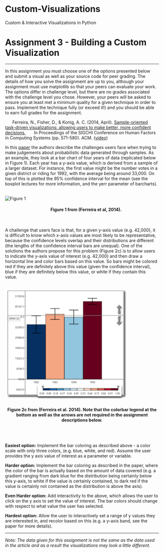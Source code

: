 # Custom-Visualizations
Custom  &amp; Interactive Visualizations in Python

# Assignment 3 - Building a Custom Visualization

---

In this assignment you must choose one of the options presented below and submit a visual as well as your source code for peer grading. The details of how you solve the assignment are up to you, although your assignment must use matplotlib so that your peers can evaluate your work. The options differ in challenge level, but there are no grades associated with the challenge level you chose. However, your peers will be asked to ensure you at least met a minimum quality for a given technique in order to pass. Implement the technique fully (or exceed it!) and you should be able to earn full grades for the assignment.


&nbsp;&nbsp;&nbsp;&nbsp;&nbsp;&nbsp;Ferreira, N., Fisher, D., & Konig, A. C. (2014, April). [Sample-oriented task-driven visualizations: allowing users to make better, more confident decisions.](https://www.microsoft.com/en-us/research/wp-content/uploads/2016/02/Ferreira_Fisher_Sample_Oriented_Tasks.pdf) 
&nbsp;&nbsp;&nbsp;&nbsp;&nbsp;&nbsp;In Proceedings of the SIGCHI Conference on Human Factors in Computing Systems (pp. 571-580). ACM. ([video](https://www.youtube.com/watch?v=BI7GAs-va-Q))


In this [paper](https://www.microsoft.com/en-us/research/wp-content/uploads/2016/02/Ferreira_Fisher_Sample_Oriented_Tasks.pdf) the authors describe the challenges users face when trying to make judgements about probabilistic data generated through samples. As an example, they look at a bar chart of four years of data (replicated below in Figure 1). Each year has a y-axis value, which is derived from a sample of a larger dataset. For instance, the first value might be the number votes in a given district or riding for 1992, with the average being around 33,000. On top of this is plotted the 95% confidence interval for the mean (see the boxplot lectures for more information, and the yerr parameter of barcharts).

<br>
<img src="readonly/Assignment3Fig1.png" alt="Figure 1" style="width: 400px;"/>
<h4 style="text-align: center;" markdown="1">  &nbsp;&nbsp;&nbsp;&nbsp;&nbsp;&nbsp;&nbsp;&nbsp;Figure 1 from (Ferreira et al, 2014).</h4>

<br>

A challenge that users face is that, for a given y-axis value (e.g. 42,000), it is difficult to know which x-axis values are most likely to be representative, because the confidence levels overlap and their distributions are different (the lengths of the confidence interval bars are unequal). One of the solutions the authors propose for this problem (Figure 2c) is to allow users to indicate the y-axis value of interest (e.g. 42,000) and then draw a horizontal line and color bars based on this value. So bars might be colored red if they are definitely above this value (given the confidence interval), blue if they are definitely below this value, or white if they contain this value.


<br>
<img src="Assignment3Fig2c.png" alt="Figure 1" style="width: 400px;"/>
<h4 style="text-align: center;" markdown="1">  Figure 2c from (Ferreira et al. 2014). Note that the colorbar legend at the bottom as well as the arrows are not required in the assignment descriptions below.</h4>

<br>
<br>

**Easiest option:** Implement the bar coloring as described above - a color scale with only three colors, (e.g. blue, white, and red). Assume the user provides the y axis value of interest as a parameter or variable.


**Harder option:** Implement the bar coloring as described in the paper, where the color of the bar is actually based on the amount of data covered (e.g. a gradient ranging from dark blue for the distribution being certainly below this y-axis, to white if the value is certainly contained, to dark red if the value is certainly not contained as the distribution is above the axis).

**Even Harder option:** Add interactivity to the above, which allows the user to click on the y axis to set the value of interest. The bar colors should change with respect to what value the user has selected.

**Hardest option:** Allow the user to interactively set a range of y values they are interested in, and recolor based on this (e.g. a y-axis band, see the paper for more details).

---

*Note: The data given for this assignment is not the same as the data used in the article and as a result the visualizations may look a little different.*
